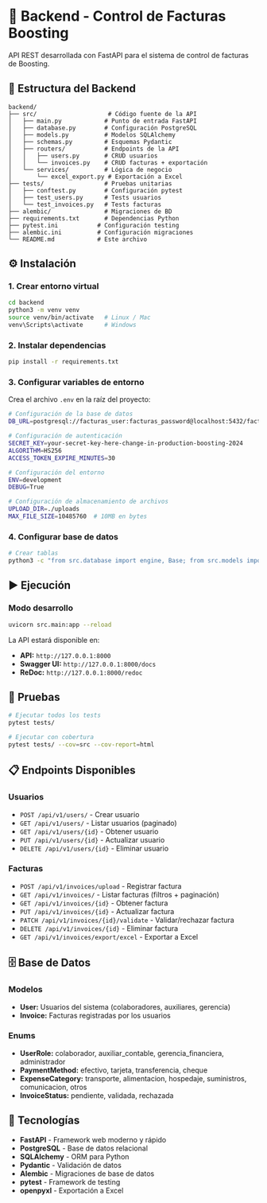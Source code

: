 # 🚀 Backend - Control de Facturas Boosting

API REST desarrollada con FastAPI para el sistema de control de facturas de Boosting.

## 📂 Estructura del Backend

```
backend/
├── src/                    # Código fuente de la API
│   ├── main.py            # Punto de entrada FastAPI
│   ├── database.py        # Configuración PostgreSQL
│   ├── models.py          # Modelos SQLAlchemy
│   ├── schemas.py         # Esquemas Pydantic
│   ├── routers/           # Endpoints de la API
│   │   ├── users.py       # CRUD usuarios
│   │   └── invoices.py    # CRUD facturas + exportación
│   └── services/          # Lógica de negocio
│       └── excel_export.py # Exportación a Excel
├── tests/                 # Pruebas unitarias
│   ├── conftest.py        # Configuración pytest
│   ├── test_users.py      # Tests usuarios
│   └── test_invoices.py   # Tests facturas
├── alembic/               # Migraciones de BD
├── requirements.txt       # Dependencias Python
├── pytest.ini           # Configuración testing
├── alembic.ini          # Configuración migraciones
└── README.md            # Este archivo
```

## ⚙️ Instalación

### 1. Crear entorno virtual

```bash
cd backend
python3 -m venv venv
source venv/bin/activate   # Linux / Mac
venv\Scripts\activate      # Windows
```

### 2. Instalar dependencias

```bash
pip install -r requirements.txt
```

### 3. Configurar variables de entorno

Crea el archivo `.env` en la raíz del proyecto:

```bash
# Configuración de la base de datos
DB_URL=postgresql://facturas_user:facturas_password@localhost:5432/facturas_boosting

# Configuración de autenticación
SECRET_KEY=your-secret-key-here-change-in-production-boosting-2024
ALGORITHM=HS256
ACCESS_TOKEN_EXPIRE_MINUTES=30

# Configuración del entorno
ENV=development
DEBUG=True

# Configuración de almacenamiento de archivos
UPLOAD_DIR=./uploads
MAX_FILE_SIZE=10485760  # 10MB en bytes
```

### 4. Configurar base de datos

```bash
# Crear tablas
python3 -c "from src.database import engine, Base; from src.models import User, Invoice; Base.metadata.create_all(bind=engine)"
```

## ▶️ Ejecución

### Modo desarrollo

```bash
uvicorn src.main:app --reload
```

La API estará disponible en:
- **API:** `http://127.0.0.1:8000`
- **Swagger UI:** `http://127.0.0.1:8000/docs`
- **ReDoc:** `http://127.0.0.1:8000/redoc`

## 🧪 Pruebas

```bash
# Ejecutar todos los tests
pytest tests/

# Ejecutar con cobertura
pytest tests/ --cov=src --cov-report=html
```

## 📋 Endpoints Disponibles

### Usuarios
- `POST /api/v1/users/` - Crear usuario
- `GET /api/v1/users/` - Listar usuarios (paginado)
- `GET /api/v1/users/{id}` - Obtener usuario
- `PUT /api/v1/users/{id}` - Actualizar usuario
- `DELETE /api/v1/users/{id}` - Eliminar usuario

### Facturas
- `POST /api/v1/invoices/upload` - Registrar factura
- `GET /api/v1/invoices/` - Listar facturas (filtros + paginación)
- `GET /api/v1/invoices/{id}` - Obtener factura
- `PUT /api/v1/invoices/{id}` - Actualizar factura
- `PATCH /api/v1/invoices/{id}/validate` - Validar/rechazar factura
- `DELETE /api/v1/invoices/{id}` - Eliminar factura
- `GET /api/v1/invoices/export/excel` - Exportar a Excel

## 🗄️ Base de Datos

### Modelos
- **User:** Usuarios del sistema (colaboradores, auxiliares, gerencia)
- **Invoice:** Facturas registradas por los usuarios

### Enums
- **UserRole:** colaborador, auxiliar_contable, gerencia_financiera, administrador
- **PaymentMethod:** efectivo, tarjeta, transferencia, cheque
- **ExpenseCategory:** transporte, alimentacion, hospedaje, suministros, comunicacion, otros
- **InvoiceStatus:** pendiente, validada, rechazada

## 🔧 Tecnologías

- **FastAPI** - Framework web moderno y rápido
- **PostgreSQL** - Base de datos relacional
- **SQLAlchemy** - ORM para Python
- **Pydantic** - Validación de datos
- **Alembic** - Migraciones de base de datos
- **pytest** - Framework de testing
- **openpyxl** - Exportación a Excel
